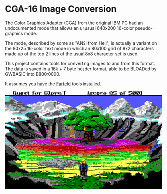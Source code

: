 # CGA-16 Image Conversion

The Color Graphics Adapter (CGA) from the original IBM PC
had an undocumented mode that allows an unusual
640x200 16-color pseudo-graphics mode.

The mode, described by some as "ANSI from Hell",
is actually a variant on the 80x25 16-color
text mode in which an 80x100 grid of 8x2 characters
made up of the top 2 lines of the usual 8x8 character set
is used.

This project contains tools for converting images
to and from this format.
The data is saved in a 16k + 7 byte header format,
able to be BLOADed by GWBASIC into B800:0000.

It assumes you have the
[Farfeld](https://tools.suckless.org/farbfeld/)
tools installed.

![Sample Conversion of Image from Quest for Glory](samples/quest1.png)
